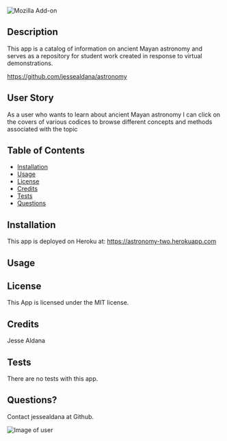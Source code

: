   ![Mozilla Add-on](https://img.shields.io/amo/v/blue?color=blue&label=Astronomy%20Two&logoColor=white)
  
 ## Description

   This app is a catalog of information on ancient Mayan astronomy and serves as a repository for student work created in response to virtual demonstrations.

  https://github.com/jessealdana/astronomy

 ## User Story

  As a user who wants to learn about ancient Mayan astronomy I can click on the covers of various codices to browse different concepts and methods associated with the topic

 
 ## Table of Contents
  * [Installation](#Installation)
  * [Usage](#Usage)
  * [License](#license)
  * [Credits](#credits)
  * [Tests](#tests)
  * [Questions](#questions)

 ## Installation

This app is deployed on Heroku at:
https://astronomy-two.herokuapp.com


 ## Usage



 ## License
 
 This App is licensed under the MIT license.

 ## Credits
 
 Jesse Aldana

 ## Tests
 
 There are no tests with this app.

 ## Questions?
 
 Contact jessealdana at Github.
 
 ![Image of user](https://avatars0.githubusercontent.com/u/61436744?v=4)

